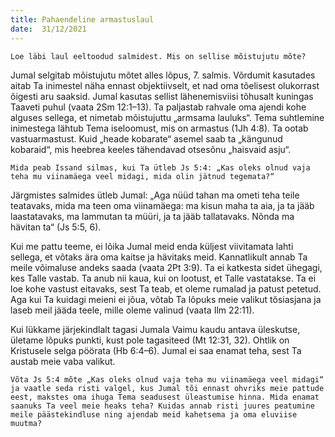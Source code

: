 ```yaml
---
title: Pahaendeline armastuslaul 
date:  31/12/2021  
---
```


`Loe läbi laul eeltoodud salmidest. Mis on sellise mõistujutu mõte?`

Jumal selgitab mõistujutu mõtet alles lõpus, 7. salmis. Võrdumit kasutades aitab Ta inimestel näha ennast objektiivselt, et nad oma tõelisest olukorrast õigesti aru saaksid. Jumal kasutas sellist lähenemisviisi tõhusalt kuningas Taaveti puhul (vaata 2Sm 12:1–13). Ta paljastab rahvale oma ajendi kohe alguses sellega, et nimetab mõistujuttu „armsama lauluks“. Tema suhtlemine inimestega lähtub Tema iseloomust, mis on armastus (1Jh 4:8). Ta ootab vastuarmastust. Kuid „heade kobarate“ asemel saab ta „kängunud kobaraid“, mis heebrea keeles tähendavad otsesõnu „haisvaid asju“.

`Mida peab Issand silmas, kui Ta ütleb Js 5:4: „Kas oleks olnud vaja teha mu viinamäega veel midagi, mida olin jätnud tegemata?“`

Järgmistes salmides ütleb Jumal: „Aga nüüd tahan ma ometi teha teile teatavaks, mida ma teen oma viinamäega: ma kisun maha ta aia, ja ta jääb laastatavaks, ma lammutan ta müüri, ja ta jääb tallatavaks. Nõnda ma hävitan ta“ (Js 5:5, 6).

Kui me pattu teeme, ei lõika Jumal meid enda küljest viivitamata lahti sellega, et võtaks ära oma kaitse ja hävitaks meid. Kannatlikult annab Ta meile võimaluse andeks saada (vaata 2Pt 3:9). Ta ei katkesta sidet ühegagi, kes Talle vastab. Ta anub nii kaua, kui on lootust, et Talle vastatakse. Ta ei loe kohe vastust eitavaks, sest Ta teab, et oleme rumalad ja patust petetud. Aga kui Ta kuidagi meieni ei jõua, võtab Ta lõpuks meie valikut tõsiasjana ja laseb meil jääda teele, mille oleme valinud (vaata Ilm 22:11).

Kui lükkame järjekindlalt tagasi Jumala Vaimu kaudu antava üleskutse, ületame lõpuks punkti, kust pole tagasiteed (Mt 12:31, 32). Ohtlik on Kristusele selga pöörata (Hb 6:4–6). Jumal ei saa enamat teha, sest Ta austab meie vaba valikut.

`Võta Js 5:4 mõte „Kas oleks olnud vaja teha mu viinamäega veel midagi“ ja vaatle seda risti valgel, kus Jumal tõi ennast ohvriks meie pattude eest, makstes oma ihuga Tema seadusest üleastumise hinna. Mida enamat saanuks Ta veel meie heaks teha? Kuidas annab risti juures peatumine meile päästekindluse ning ajendab meid kahetsema ja oma eluviise muutma?`